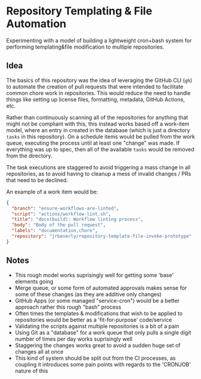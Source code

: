# Repository Templating & File Automation

Experimenting with a model of building a lightweight cron+bash system for performing templating&file modification to multiple repositories.

## Idea

The basics of this repository was the idea of leveraging the GitHub CLI (`gh`) to automate the creation of pull requests that were intended to facilitate common chore work in repositories. This would reduce the need to handle things like setting up license files, formatting, metadata, GitHub Actions, etc.

Rather than continuously scanning all of the repositories for anything that might not be compliant with this, this instead works based off a work-item model, where an entry in created in the database (which is just a directory `tasks` in this repository). On a schedule items would be pulled from the work queue, executing the process until at least one "change" was made. If everything was up to spec, then all of the available `tasks` would be removed from the directory.

The task executions are staggered to avoid triggering a mass change in all repositories, as to avoid having to cleanup a mess of invalid changes / PRs that need to be declined.

An example of a work item would be:

```json
{
  "branch": "ensure-workflows-are-linted",
  "script": "actions/workflow-lint.sh",
  "title": "docs(build): Workflow linting process",
  "body": "Body of the pull request",
  "labels": "documentation,chore",
  "repository": "jrbeverly/repository-template-file-invoke-prototype"
}
```

## Notes

- This rough model works suprisingly well for getting some 'base' elements going
- Merge queue, or some form of automated approvals makes sense for some of these changes (as they are additive only changes)
- GitHub Apps (or some managed "service-cron") would be a better approach rather this rough "bash" process
- Often times the templates & modifications that wish to be applied to repositories would be better as a 'fit-for-purpose' code/service
- Validating the scripts against multiple repositories is a bit of a pain
- Using Git as a "database" for a work queue that only pulls a single digit number of times per day works suprisingly well
- Staggering the changes works great to avoid a sudden huge set of changes all at once
- This kind of system should be split out from the CI processes, as coupling it introduces some pain points with regards to the 'CRONJOB' nature of this
